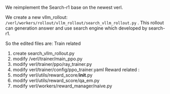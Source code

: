 We reimplement the Search-r1 base on the newest verl.

We create a new vllm_rollout: `/verl/workers/rollout/vllm_rollout/search_vllm_rollout.py` . This rollout can generation answer and use search engine which developed by search-r1.

So the edited files are:
Train related
1. create search_vllm_rollout.py
2. modify /verl/trainer/main_ppo.py
3. modify verl/trainer/ppo/ray_trainer.py
4. modify verl/trainer/config/ppo_trainer.yaml
Reward related :
1. modify verl/utils/reward_score/__init__.py
2. modify verl/utils/reward_score/qa_em.py
3. modify verl/workers/reward_manager/naive.py



